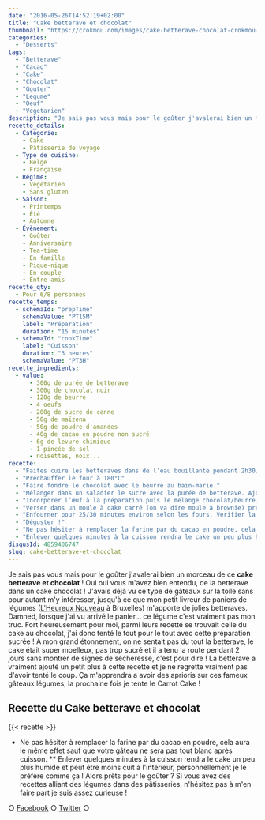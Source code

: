 ```yaml
---
date: "2016-05-26T14:52:19+02:00"
title: "Cake betterave et chocolat"
thumbnail: "https://crokmou.com/images/cake-betterave-chocolat-crokmou-blog-culinaire.jpg"
categories:
  - "Desserts"
tags:
  - "Betterave"
  - "Cacao"
  - "Cake"
  - "Chocolat"
  - "Gouter"
  - "Legume"
  - "Oeuf"
  - "Vegetarien"
description: "Je sais pas vous mais pour le goûter j'avalerai bien un morceau de cake betterave et chocolat ! Oui oui vous m'avez bien entendu..."
recette_details:
  - Catégorie:
    - Cake
    - Pâtisserie de voyage
  - Type de cuisine:
    - Belge
    - Française
  - Régime:
    - Végétarien
    - Sans gluten
  - Saison:
    - Printemps
    - Été
    - Automne
  - Évènement:
    - Goûter
    - Anniversaire
    - Tea-time
    - En famille
    - Pique-nique
    - En couple
    - Entre amis
recette_qty:
  - Pour 6/8 personnes
recette_temps:
  - schemaId: "prepTime"
    schemaValue: "PT15M"
    label: "Préparation"
    duration: "15 minutes"
  - schemaId: "cookTime"
    label: "Cuisson"
    duration: "3 heures"
    schemaValue: "PT3H"
recette_ingredients:
  - value:
      - 300g de purée de betterave
      - 300g de chocolat noir
      - 120g de beurre
      - 4 oeufs
      - 200g de sucre de canne
      - 50g de maïzena
      - 50g de poudre d'amandes
      - 40g de cacao en poudre non sucré
      - 6g de levure chimique
      - 1 pincée de sel
      - noisettes, noix...
recette:
  - "Faites cuire les betteraves dans de l’eau bouillante pendant 2h30/3h jusqu’à ce qu’elles soient tendres (le temps peut être diminué selon le mode de cuisson : vapeur, cocotte minute…). Une fois cuites, les peler et les mixer pour obtenir une purée"
  - "Préchauffer le four à 180°C"
  - "Faire fondre le chocolat avec le beurre au bain-marie."
  - "Mélanger dans un saladier le sucre avec la purée de betterave. Ajouter ensuite la poudre d’amande, la poudre de cacao, la maïzena, la levure et le sel. Mélanger à nouveau"
  - "Incorporer l’œuf à la préparation puis le mélange chocolat/beurre, le tout doit être homogène."
  - "Verser dans un moule à cake carré (on va dire moule à brownie) préalablement beurré et fariné"
  - "Enfourner pour 25/30 minutes environ selon les fours. Verifier la cuisson à l’aide d’une pointe de couteau, si celle-ci ressort sèche, le cake est cuit !"
  - "Déguster !"
  - "Ne pas hésiter à remplacer la farine par du cacao en poudre, cela aura le même effet sauf que votre gâteau ne sera pas tout blanc après cuisson."
  - "Enlever quelques minutes à la cuisson rendra le cake un peu plus humide et peut être moins cuit à l’intérieur, personnellement je le préfère comme ça !"
disqusId: 4859406747
slug: cake-betterave-et-chocolat
---
```


Je sais pas vous mais pour le goûter j'avalerai bien un morceau de ce **cake betterave et chocolat** ! Oui oui vous m'avez bien entendu, de la betterave dans un cake chocolat ! J'avais déjà vu ce type de gâteaux sur la toile sans pour autant m'y intéresser, jusqu'à ce que mon petit livreur de paniers de légumes ([L'Heureux Nouveau](http://www.lheureuxnouveau.be) à Bruxelles) m'apporte de jolies betteraves. Damned, lorsque j'ai vu arrivé le panier... ce légume c'est vraiment pas mon truc. Fort heureusement pour moi, parmi leurs recette se trouvait celle du cake au chocolat, j'ai donc tenté le tout pour le tout avec cette préparation sucrée ! A mon grand étonnement, on ne sentait pas du tout la betterave, le cake était super moelleux, pas trop sucré et il a tenu la route pendant 2 jours sans montrer de signes de sécheresse, c'est pour dire ! La betterave a vraiment ajouté un petit plus à cette recette et je ne regrette vraiment pas d'avoir tenté le coup. Ça m'apprendra a avoir des aprioris sur ces fameux gâteaux légumes, la prochaine fois je tente le Carrot Cake !

## **Recette du Cake betterave et chocolat**

{{< recette >}}

* Ne pas hésiter à remplacer la farine par du cacao en poudre, cela aura le même effet sauf que votre gâteau ne sera pas tout blanc après cuisson. ** Enlever quelques minutes à la cuisson rendra le cake un peu plus humide et peut être moins cuit à l'intérieur, personnellement je le préfère comme ça ! Alors prêts pour le goûter ? Si vous avez des recettes alliant des légumes dans des pâtisseries, n'hésitez pas à m'en faire part je suis assez curieuse !

○ [Facebook](https://www.facebook.com/crokmou.blog) ○ [Twitter](https://twitter.com/Crokmou) ○
